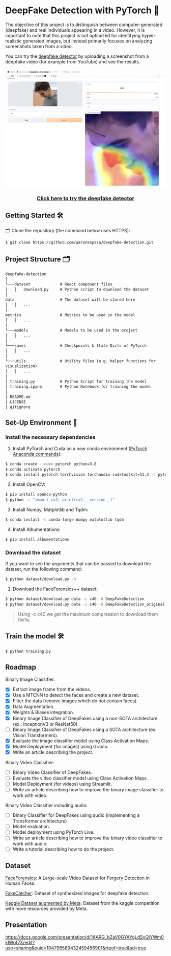 # DeepFake Detection with PyTorch 🧐

The objective of this project is to distinguish between computer-generated (deepfake) and real individuals appearing in a video. However, it is important to note that this project is not optimized for identifying hyper-realistic generated images, but instead primarily focuses on analyzing screenshots taken from a video.

You can try the [deepfake detector](https://huggingface.co/spaces/aaronespasa/deepfake-detection) by uploading a screenshot from a deepfake video (for example from YouTube) and see the results.

<img src="https://github.com/aaronespasa/deepfake-detection/blob/main/thumbnail.png"/>

<h3 align="center">
  <a href="https://huggingface.co/spaces/aaronespasa/deepfake-detection">Click here to try the deepfake detector</a>
</h3>

## Getting Started 🛠
🗂 Clone the repository (the command below uses HTTPS):
```sh
$ git clone https://github.com/aaronespasa/deepfake-detection.git
```

## Project Structure 🗂

```
deepfake-detection
│
└───dataset             # React component files
│   │   download.py     # Python script to download the dataset
│
data                    # The dataset will be stored here
│   │   ...
│
metrics                 # Metrics to be used in the model
│   │   ...
│
└───models              # Models to be used in the project
│   │   ...
│
└───saves               # Checkpoints & State Dicts of PyTorch
│   │   ...
│
└───utils               # Utility files (e.g. helper functions for visualization)
│   │   ...
│
│ training.py           # Python Script for training the model
│ training.ipynb        # Python Notebook for training the model
│
│ README.md
│ LICENSE  
│ gitignore  
```

## Set-Up Environment 🌲 
### Install the necessary dependencies
1. Install PyTorch and Cuda on a new conda environment ([PyTorch Anaconda commands](https://pytorch.org/get-started/locally/)):
```sh
$ conda create --name pytorch python=3.8
$ conda activate pytorch
$ conda install pytorch torchvision torchaudio cudatoolkit=11.3 -c pytorch
```

2. Install OpenCV:
```sh
$ pip install opencv-python
$ python -c "import cv2; print(cv2.__version__)"
```

3. Install Numpy, Matplotlib and Tqdm:
```sh
$ conda install -c conda-forge numpy matplotlib tqdm
```

4. Install Albumentations:
```sh
$ pip install albumentations
```

### Download the dataset
If you want to see the arguments that can be passed to download the dataset, run the following command:

```sh
$ python dataset/download.py -h
```

1. Download the FaceForensics++ dataset:
```sh
$ python dataset/download.py data -c c40 -d DeepFakeDetection
$ python dataset/download.py data -c c40 -d DeepFakeDetection_original
```
> Using -c c40 we get the maximum compression to download them fastly.

## Train the model 🛠
```sh
$ python training.py
```

## Roadmap

Binary Image Classifier:

- [x] Extract image frame from the videos.
- [x] Use a MTCNN to detect the faces and create a new dataset.
- [x] Filter the data (remove images which do not contain faces).
- [x] Data Augmentation.
- [x] Weights & Biases integration.
- [x] Binary Image Classifier of DeepFakes using a non-SOTA architecture (ex.: InceptionV3 or ResNet50).
- [ ] Binary Image Classifier of DeepFakes using a SOTA architecture (ex. Vision Transformers).
- [x] Evaluate the image classifier model using Class Activation Maps.
- [x] Model Deployment (for images) using Gradio.
- [x] Write an article describing the project.

Binary Video Classifier:

- [ ] Binary Video Classifier of DeepFakes.
- [ ] Evaluate the video classifier model using Class Activation Maps.
- [ ] Model Deployment (for videos) using Streamlit.
- [ ] Write an article describing how to improve the binary image classifier to work with video.

Binary Video Classifier including audio:
- [ ] Binary Classifier for DeepFakes using audio (implementing a Transformer architecture)
- [ ] Model evaluation.
- [ ] Model deployment using PyTorch Live.
- [ ] Write an article describing how to improve the binary video classifier to work with audio.
- [ ] Write a tutorial describing how to do the project.

## Dataset

[FaceForensics](http://niessnerlab.org/projects/roessler2018faceforensics.html): A Large-scale Video Dataset for Forgery Detection in Human Faces.

[FakeCatcher](http://cs.binghamton.edu/~ncilsal2/DeepFakesDataset/): Dataset of synthesized images for deepfake detection.

[Kaggle Dataset augmented by Meta](https://ai.facebook.com/datasets/dfdc/): Dataset from the kaggle competition with more resources provided by Meta.

## Presentation
https://docs.google.com/presentation/d/1KARG_bZaV0GYAYgLdSvQiYWm0klWpf7X/edit?usp=sharing&ouid=104796589432459456901&rtpof=true&sd=true
